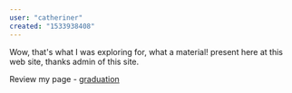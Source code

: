 ```yaml
---
user: "catheriner"
created: "1533938408"
---
```


Wow, that's what I was exploring for, what a material!
present here at this web site, thanks admin of this site.



Review my page - <a href="http://www.gelibolufenbilimleritemellisesi.com/">graduation</a>
